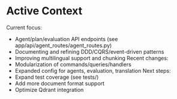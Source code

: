 # Active Context

Current focus:
- Agent/plan/evaluation API endpoints (see app/api/agent_routes/agent_routes.py)
- Documenting and refining DDD/CQRS/event-driven patterns
- Improving multilingual support and chunking
Recent changes:
- Modularization of commands/queries/handlers
- Expanded config for agents, evaluation, translation
Next steps:
- Expand test coverage (see tests/)
- Add more document format support
- Optimize Qdrant integration 